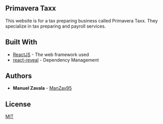 ## Primavera Taxx

This website is for a tax preparing business called Primavera Taxx. They specialize in tax preparing and payroll services.

## Built With

- [ReactJS](https://reactjs.org/) - The web framework used
- [react-reveal](https://www.react-reveal.com/) - Dependency Management

## Authors

- **Manuel Zavala** - [ManZav95](https://github.com/manzav95)

## License

[MIT](https://choosealicense.com/licenses/mit/)
